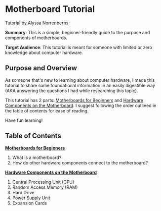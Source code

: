 # Motherboard Tutorial

Tutorial by Alyssa Norrenberns

**Summary**: This is a simple, beginner-friendly guide to the purpose and components of motherboards.

**Target Audience**: This tutorial is meant for someone with limited or zero knowledge about computer hardware.

## Purpose and Overview

As someone that's new to learning about computer hardware, I made this tutorial to share some foundational information in an easily digestible way (AKA answering the questions I had while researching this topic).

This tutorial has 2 parts: [Motherboards for Beginners](/motherboard.md) and [Hardware Components on the Motherboard](/motherboard-hardware.md). I suggest following the order outlined in the table of contents for ease of reading.

Have fun learning!

## Table of Contents

[**Motherboards for Beginners**](/motherboard.md)
1. What is a motherboard?
2. How do other hardware components connect to the motherboard?

[**Hardware Components on the Motherboard**](/motherboard-hardware.md)
1. Central Processing Unit (CPU)
2. Random Access Memory (RAM)
3. Hard Drive
4. Power Supply Unit
5. Expansion Cards
